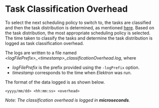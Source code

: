 # Task Classification Overhead

To select the next scheduling policy to switch to, the tasks are classified and then the task distribution is determined, as mentioned [here](../../SchedulingPolicySwitching.md). Based on the task distribution, the most appropriate scheduling policy is selected. The time taken to classify the tasks and determine the task distribution is logged as task classification overhead.

The logs are written to a file named _\<logFilePrefix\>\_\<timestamp\>\_classificationOverhead.log_, where
* _logFilePrefix_ is the prefix provided using the `-logPrefix` option.
* _timestamp_ corresponds to the time when _Elektron_ was run.

The format of the data logged is as shown below.
```
<yyyy/mm/dd> <hh:mm:ss> <overhead>
```

_Note: The classification overhead is logged in **microseconds**._
